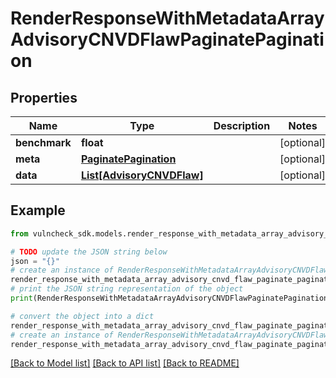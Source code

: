 # RenderResponseWithMetadataArrayAdvisoryCNVDFlawPaginatePagination


## Properties

Name | Type | Description | Notes
------------ | ------------- | ------------- | -------------
**benchmark** | **float** |  | [optional] 
**meta** | [**PaginatePagination**](PaginatePagination.md) |  | [optional] 
**data** | [**List[AdvisoryCNVDFlaw]**](AdvisoryCNVDFlaw.md) |  | [optional] 

## Example

```python
from vulncheck_sdk.models.render_response_with_metadata_array_advisory_cnvd_flaw_paginate_pagination import RenderResponseWithMetadataArrayAdvisoryCNVDFlawPaginatePagination

# TODO update the JSON string below
json = "{}"
# create an instance of RenderResponseWithMetadataArrayAdvisoryCNVDFlawPaginatePagination from a JSON string
render_response_with_metadata_array_advisory_cnvd_flaw_paginate_pagination_instance = RenderResponseWithMetadataArrayAdvisoryCNVDFlawPaginatePagination.from_json(json)
# print the JSON string representation of the object
print(RenderResponseWithMetadataArrayAdvisoryCNVDFlawPaginatePagination.to_json())

# convert the object into a dict
render_response_with_metadata_array_advisory_cnvd_flaw_paginate_pagination_dict = render_response_with_metadata_array_advisory_cnvd_flaw_paginate_pagination_instance.to_dict()
# create an instance of RenderResponseWithMetadataArrayAdvisoryCNVDFlawPaginatePagination from a dict
render_response_with_metadata_array_advisory_cnvd_flaw_paginate_pagination_from_dict = RenderResponseWithMetadataArrayAdvisoryCNVDFlawPaginatePagination.from_dict(render_response_with_metadata_array_advisory_cnvd_flaw_paginate_pagination_dict)
```
[[Back to Model list]](../README.md#documentation-for-models) [[Back to API list]](../README.md#documentation-for-api-endpoints) [[Back to README]](../README.md)


